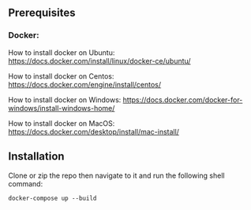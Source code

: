 ## Prerequisites

### Docker:

How to install docker on Ubuntu: https://docs.docker.com/install/linux/docker-ce/ubuntu/

How to install docker on Centos: https://docs.docker.com/engine/install/centos/

How to install docker on Windows: https://docs.docker.com/docker-for-windows/install-windows-home/

How to install docker on MacOS: https://docs.docker.com/desktop/install/mac-install/

## Installation

Clone or zip the repo then navigate to it and run the following shell command:
````shell
docker-compose up --build
````
